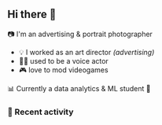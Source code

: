 ## Hi there 👋

<!--
**mauricios11/mauricios11** is a ✨ _special_ ✨ repository because its `README.md` (this file) appears on your GitHub profile.

Here are some ideas to get you started:

- 🔭 I’m currently working on ...
- 🌱 I’m currently learning ...
- 👯 I’m looking to collaborate on ...
- 🤔 I’m looking for help with ...
- 💬 Ask me about ...
- 📫 How to reach me: ...
- 😄 Pronouns: ...
- ⚡ Fun fact: ...
-->
:camera: I'm an advertising & portrait photographer  
* :bulb: I worked as an art director *(advertising)*
* :artist: used to be a voice actor
* :video_game: love to mod videogames

:bar_chart: Currently a data analytics & ML student :abacus:

### :person_fencing: Recent activity
<!--RECENT_ACTIVITY:start-->
<!--RECENT_ACTIVITY:last_update-->

<!--### my art website:
*currently in WIP*
https://shields.io/badges/website-->

<!--### my data projects:

<!--### my deep learning projects-->




